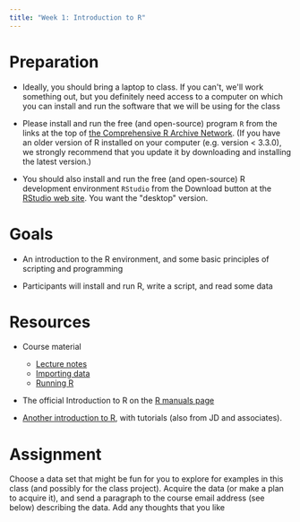 ```yaml
---
title: "Week 1: Introduction to R"
---
```


Preparation
===========

-   Ideally, you should bring a laptop to class. If you can't, we'll
    work something out, but you definitely need access to a computer on
    which you can install and run the software that we will be using for
    the class


-   Please install and run the free (and open-source) program `R` from
    the links at the top of [the Comprehensive R Archive
    Network](http://cran.r-project.org/). (If you have an older version of R installed on your computer (e.g. version < 3.3.0), we strongly recommend that you update it by downloading and installing the latest version.)


-   You should also install and run the free (and open-source) R
    development environment `RStudio` from the Download button at the
    [RStudio web site](http://www.rstudio.com/ide/). You want the
    "desktop" version.



Goals
=====

-   An introduction to the R environment, and some basic principles of
    scripting and programming


-   Participants will install and run R, write a script, and read some
    data

Resources
=========

-   Course material
    -   [ Lecture notes](intro_Lecture_notes.html)
    -   [Importing data](Importing_data.html)
    -   [Running R](Running_R.html)


-   The official Introduction to R on the [R manuals
    page](http://cran.r-project.org/manuals.html)


-   [Another introduction to
    R](http://yushan.mcmaster.ca/theobio/mmed/index.php/Introduction_to_R),
    with tutorials (also from JD and associates).

<!--- Commented out because schedule awkwardness; comment back in for next time as default
Exercise
========

Input some real data into `R`, and do a substantive calculation using
the data. These can be your own data, or data that you find on the web.
You should provide a text file or spreadsheet, and an R script that
reads it and does the calculation. You should confirm that these work
"independently" before emailing them to us at <bio708qmee@gmail.com>.

Also, a short paragraph about the data would be nice so we can think
about what sort of projects to do in the future.
-->


Assignment
========

Choose a data set that might be fun for you to explore for examples in this class (and possibly for the class project). Acquire the data (or make a plan to acquire it), and send a paragraph to the course email address (see below) describing the data. Add any thoughts that you like
